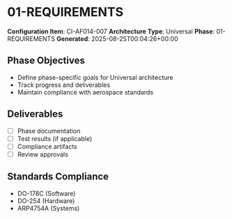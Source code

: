 # 01-REQUIREMENTS

**Configuration Item**: CI-AF014-007
**Architecture Type**: Universal
**Phase**: 01-REQUIREMENTS
**Generated**: 2025-08-25T00:04:26+00:00

## Phase Objectives
- Define phase-specific goals for Universal architecture
- Track progress and deliverables
- Maintain compliance with aerospace standards

## Deliverables
- [ ] Phase documentation
- [ ] Test results (if applicable)
- [ ] Compliance artifacts
- [ ] Review approvals

## Standards Compliance
- DO-178C (Software)
- DO-254 (Hardware)
- ARP4754A (Systems)
